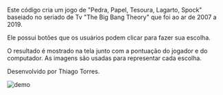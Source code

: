 ﻿Este código cria um jogo de "Pedra, Papel, Tesoura, Lagarto, Spock" baseiado no seriado de Tv "The Big Bang Theory" que foi ao ar de 2007 a 2019.

Ele possui botões que os usuários podem clicar para fazer sua escolha.

O resultado é mostrado na tela junto com a pontuação do jogador e do computador. As imagens são usadas para representar cada escolha.

Desenvolvido por Thiago Torres.

![demo](https://raw.githubusercontent.com/ThiagoTorresFerrao/pedra_papel_tesoura_lagarto_spock/86374deed8ba52e97a8ac1addeb988e1cdcfd870/Screenshot_3.png)
